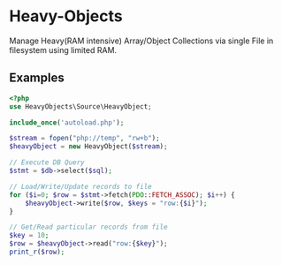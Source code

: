 # Heavy-Objects
Manage Heavy(RAM intensive) Array/Object Collections via single File in filesystem using limited RAM.

## Examples

```PHP
<?php
use HeavyObjects\Source\HeavyObject;

include_once('autoload.php');

$stream = fopen("php://temp", "rw+b");
$heavyObject = new HeavyObject($stream);

// Execute DB Query
$stmt = $db->select($sql);

// Load/Write/Update records to file
for ($i=0; $row = $stmt->fetch(PDO::FETCH_ASSOC); $i++) {
    $heavyObject->write($row, $keys = "row:{$i}");
}

// Get/Read particular records from file
$key = 10;
$row = $heavyObject->read("row:{$key}");
print_r($row);
```
